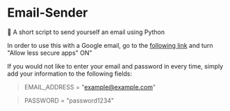 # Email-Sender
:email:
A short script to send yourself an email using Python

In order to use this with a Google email, go to the [following link](https://myaccount.google.com/lesssecureapps) and turn "Allow less secure apps" ON"

If you would not like to enter your email and password in every time, simply add your information to the following fields:

>EMAIL_ADDRESS = "example@example.com"

>PASSWORD = "password1234"
